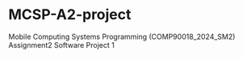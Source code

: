 # MCSP-A2-project
Mobile Computing Systems Programming (COMP90018_2024_SM2) Assignment2 Software Project
1
